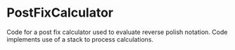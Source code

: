 # PostFixCalculator
Code for a post fix calculator used to evaluate reverse polish notation. Code implements use of a stack to process calculations.
